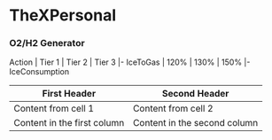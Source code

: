 # TheXPersonal

<h3> O2/H2 Generator </h3>

Action | Tier 1 | Tier 2 | Tier 3 |-
IceToGas | 120% | 130% | 150% |-
IceConsumption


First Header | Second Header
------------ | -------------
Content from cell 1 | Content from cell 2
Content in the first column | Content in the second column